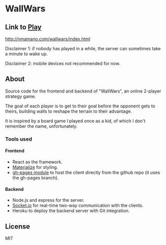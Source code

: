 # WallWars

## Link to [Play](http://nmamano.com/wallwars/index.html)

http://nmamano.com/wallwars/index.html

Disclaimer 1: if nobody has played in a while, the server can sometimes take a minute to wake up.

Disclaimer 2: mobile devices not recommended for now.

## About

Source code for the frontend and backend of "WallWars", an online 2-player strategy game.

The goal of each player is to get to their goal before the opponent gets to theirs, building walls to reshape the terrain to their advantage.

It is inspired by a board game I played once as a kid, of which I don't remember the name, unfortunately.

### Tools used

#### Frontend

- React as the framework.
- [Materialize](https://materializecss.com/) for styling.
- [gh-pages module](https://www.npmjs.com/package/gh-pages) to host the client directly from the github repo (it uses the gh-pages branch).

#### Backend

- Node.js and express for the server.
- [Socket.io](https://socket.io/) for real-time two-way communication with the clients.
- Heroku to deploy the backend server with Git integration.

## License

MIT
